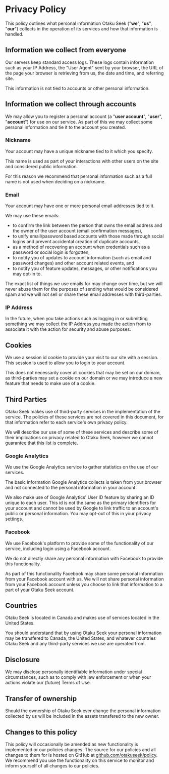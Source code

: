Privacy Policy
==============

This policy outlines what personal information Otaku Seek ("<b>we</b>", "<b>us</b>", "<b>our</b>") collects in the operation of its services and how that information is handled.

## Information we collect from everyone

Our servers keep standard access logs. These logs contain information such as your IP Address, the "User Agent" sent by your browser, the URL of the page your browser is retrieving from us, the date and time, and referring site.

This information is not tied to accounts or other personal information.

## Information we collect through accounts

We may allow you to register a personal account (a "<b>user account</b>", "<b>user</b>", "<b>account</b>") for use on our service. As part of this we may collect some personal information and tie it to the account you created.

### Nickname

Your account may have a unique nickname tied to it which you specify.

This name is used as part of your interactions with other users on the site and considered public information.

For this reason we recommend that personal information such as a full name is not used when deciding on a nickname.

### Email

Your account may have one or more personal email addresses tied to it.

We may use these emails:

  * to confirm the link between the person that owns the email address and the owner of the user account (email confirmation messages),
  * to unify email/password based accounts with those made through social logins and prevent accidental creation of duplicate accounts,
  * as a method of recovering an account when credentials such as a password or social login is forgotten,
  * to notify you of updates to account information (such as email and password changes) and other account related events, and
  * to notify you of feature updates, messages, or other notifications you may opt-in to.

The exact list of things we use emails for may change over time, but we will never abuse them for the purposes of sending what would be considered spam and we will not sell or share these email addresses with third-parties.

### IP Address

In the future, when you take actions such as logging in or submitting something we may collect the IP Address you made the action from to associate it with the action for security and abuse purposes.

## Cookies

We use a session id cookie to provide your visit to our site with a session. This session is used to allow you to login to your account.

This does not necessarily cover all cookies that may be set on our domain, as third-parties may set a cookie on our domain or we may introduce a new feature that needs to make use of a cookie.

## Third Parties

Otaku Seek makes use of third-party services in the implementation of the service. The policies of these services are not covered in this document, for that information refer to each service's own privacy policy.

We will describe our use of some of these services and describe some of their implications on privacy related to Otaku Seek, however we cannot guarantee that this list is complete.

### Google Analytics

We use the Google Analytics service to gather statistics on the use of our services.

The basic information Google Analytics collects is taken from your browser and not connected to the personal information in your account.

We also make use of Google Analytics' User ID feature by sharing an ID unique to each user. This id is not the same as the primary identifiers for your account and cannot be used by Google to link traffic to an account's public or personal information. You may opt-out of this in your privacy settings.

### Facebook

We use Facebook's platform to provide some of the functionality of our service, including login using a Facebook account.

We do not directly share any personal information with Facebook to provide this functionality.

As part of this functionality Facebook may share some personal information from your Facebook account with us. We will not share personal information from your Facebook account unless you choose to link that information to a part of your Otaku Seek account.

## Countries

Otaku Seek is located in Canada and makes use of services located in the United States.

You should understand that by using Otaku Seek your personal information may be transfered to Canada, the United States, and whatever countries Otaku Seek and any third-party services we use are operated from.

## Disclosure

We may disclose personally identifiable information under special circumstances, such as to comply with law enforcement or when your actions violate our (future) Terms of Use.

## Transfer of ownership

Should the ownership of Otaku Seek ever change the personal information collected by us will be included in the assets transfered to the new owner.

## Changes to this policy

This policy will occasionally be amended as new functionality is implemented or our policies changes. The source for our policies and all changes to them for is hosted on GitHub at [github.com/otakuseek/policy](https://github.com/otakuseek/policy). We recommend you use the functionality on this service to monitor and inform yourself of all changes to our policies.
